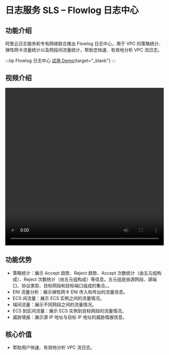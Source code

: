 # 日志服务 SLS – Flowlog 日志中心

## 功能介绍

阿里云日志服务和专有网络联合推出 Flowlog 日志中心，用于 VPC 的策略统计、弹性网卡流量统计以及网段间流量统计，帮助您快速、有效地分析 VPC 流日志。

:::tip Flowlog 日志中心
[试用 Demo](/playground/demo.html?dest=/lognext/app/flowlog/vpc-flowlog-demo/s7d5s02ji9%3Fresource=/flowlog/project/vpc-flowlog-demo/logstore/vpc-flowlog/dashboardtemplate/flowlog-overview){target="_blank"}
:::

## 视频介绍

<video src="https://static-aliyun-doc.oss-cn-hangzhou.aliyuncs.com/file-manage-files/zh-CN/20230806/pkin/SLS VPC Flowlog日志中心介绍.mp4" controls="controls" width="100%" height="500" autoplay="autoplay">
您的浏览器不支持 video 标签。
</video>

## 功能优势

- 策略统计：展示 Accept 趋势、Reject 趋势、Accept 次数统计（由五元组构成）、Reject 次数统计（由五元组构成）等信息。五元组是由源网段、源端口、协议类型、目标网段和目标端口组成的集合。。
- ENI 流量分析：展示弹性网卡 ENI 传入和传出的流量信息。
- ECS 间流量：展示 ECS 实例之间的流量情况。
- 域间流量：展示不同网段之间的流量情况。
- ECS 到区间流量：展示 ECS 实例到目标网段的流量情况。
- 威胁情报：展示源 IP 地址与目标 IP 地址的威胁情报信息。

## 核心价值

- 帮助用户快速、有效地分析 VPC 流日志。
